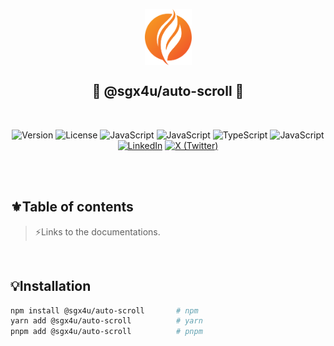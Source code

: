 <p align="center">
	<img src="https://github.com/sgx4u/sgx4u-auto-scroll/blob/production/logo.svg?raw=true" width="75px" align="center" alt="SGX4U" />
	<h2 align="center">🌟 @sgx4u/auto-scroll 🌟</h2>
	<p align="center"></p>
</p>

<br/>

<p align="center">
	<!-- Tests -->
	<img src="https://img.shields.io/badge/test%20passing-65a30d?style=for-the-badge" alt="Version">
	<!-- License -->
	<img src="https://img.shields.io/github/license/sgx4u/sgx4u-date-time-utils?style=for-the-badge&labelColor=353535&color=4f46e5" alt="License">
	<!-- React.JS -->
	<img src="https://img.shields.io/badge/react-%23323330.svg?style=for-the-badge&logo=react&logoColor=ffffff&color=06b6d4" alt="JavaScript">
	<!-- Next.JS -->
	<img src="https://img.shields.io/badge/next.js-%23323330.svg?style=for-the-badge&logo=next.js&logoColor=ffffff&color=232323" alt="JavaScript">
	<!-- TypeScript -->
	<img src="https://img.shields.io/badge/typescript-%23007ACC.svg?style=for-the-badge&logo=typescript&logoColor=white" alt="TypeScript">
	<!-- JavaScript -->
	<img src="https://img.shields.io/badge/javascript-%23323330.svg?style=for-the-badge&logo=javascript&logoColor=%23F7DF1E" alt="JavaScript">
	<!-- LinkedIn -->
	<a href="https://www.linkedin.com/in/sgx4u" rel="nofollow"><img src="https://img.shields.io/twitter/url?url=https%3A%2F%2Fwww.linkedin.com%2Fin%2Fsgx4u%2F&style=for-the-badge&logo=linkedin&label=SGX4U&labelColor=%230077B5&color=%23353535" alt="LinkedIn"></a>
	<!-- X (Twitter) -->
	<a href="https://x.com/sgx4u" rel="nofollow"><img src="https://img.shields.io/twitter/url?url=https%3A%2F%2Fx.com%2Fsgx4u&style=for-the-badge&logo=x&label=sgx4u&labelColor=353535" alt="X (Twitter)"></a>
</p>

<br/>
<br/>

## ⚜️Table of contents

> ⚡Links to the documentations.

<br/>

## 💡Installation

```sh
npm install @sgx4u/auto-scroll       # npm
yarn add @sgx4u/auto-scroll          # yarn
pnpm add @sgx4u/auto-scroll          # pnpm
```
